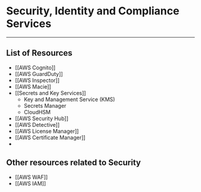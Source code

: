 # Security, Identity and Compliance Services
----------

## List of Resources

- [[AWS Cognito]]
- [[AWS GuardDuty]]
- [[AWS Inspector]]
- [[AWS Macie]]
- [[Secrets and Key Services]]
	- Key and Management Service (KMS)
	- Secrets Manager
	- CloudHSM
- [[AWS Security Hub]]
- [[AWS Detective]]
- [[AWS License Manager]]
- [[AWS Certificate Manager]]
- 




## Other resources related to Security
- [[AWS WAF]]
- [[AWS IAM]]